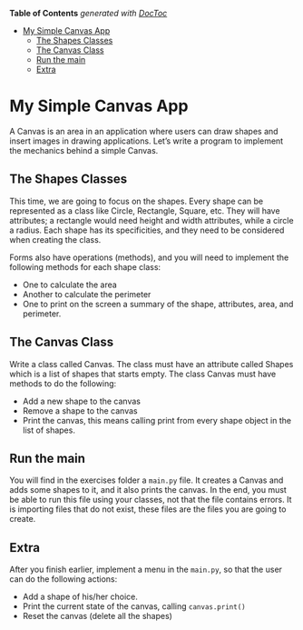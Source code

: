<!-- START doctoc generated TOC please keep comment here to allow auto update -->
<!-- DON'T EDIT THIS SECTION, INSTEAD RE-RUN doctoc TO UPDATE -->
**Table of Contents**  *generated with [DocToc](https://github.com/thlorenz/doctoc)*

- [My Simple Canvas App](#my-simple-canvas-app)
  - [The Shapes Classes](#the-shapes-classes)
  - [The Canvas Class](#the-canvas-class)
  - [Run the main](#run-the-main)
  - [Extra](#extra)

<!-- END doctoc generated TOC please keep comment here to allow auto update -->

# My Simple Canvas App

A Canvas is an area in an application where users can draw shapes and insert images
in drawing applications. Let’s write a program to implement the mechanics behind a
simple Canvas. 

## The Shapes Classes

This time, we are going to focus on the shapes. Every shape can be represented as a
class like Circle, Rectangle, Square, etc. They will have attributes; a rectangle
would need height and width attributes, while a circle a radius. Each shape has its
specificities, and they need to be considered when creating the class.

Forms also have operations (methods), and you will need to implement the following
methods for each shape class:

- One to calculate the area
- Another to calculate the perimeter
- One to print on the screen a summary of the shape, attributes, area, and perimeter.

## The Canvas Class

Write a class called Canvas. The class must have an attribute called Shapes which is
a list of shapes that starts empty. The class Canvas must have methods to do the following:

- Add a new shape to the canvas
- Remove a shape to the canvas
- Print the canvas, this means calling print from every shape object in the list of shapes.

## Run the main

You will find in the exercises folder a `main.py` file. It creates a Canvas and adds some 
shapes to it, and it also prints the canvas. In the end, you must be able to run this file using your classes, not that the file contains errors. It is importing files that do not exist, these files are the files you are going to create.

## Extra

After you finish earlier, implement a menu in the `main.py`, so that the user can do the following actions:

- Add a shape of his/her choice.
- Print the current state of the canvas, calling `canvas.print()`
- Reset the canvas (delete all the shapes)
